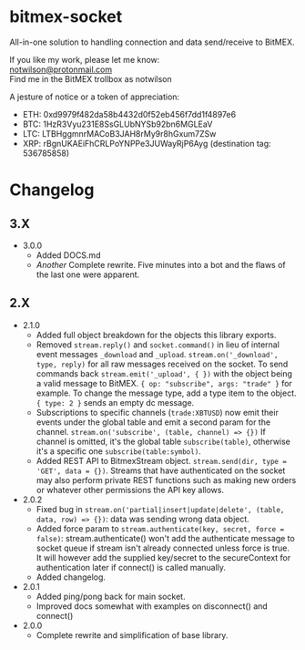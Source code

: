 # bitmex-socket
All-in-one solution to handling connection and data send/receive to BitMEX.

If you like my work, please let me know:  
notwilson@protonmail.com  
Find me in the BitMEX trollbox as notwilson

A jesture of notice or a token of appreciation: 
- ETH: 0xd9979f482da58b4432d0f52eb456f7dd1f4897e6
- BTC: 1HzR3Vyu231E8SsGLUbNYSb92bn6MGLEaV  
- LTC: LTBHggmnrMACoB3JAH8rMy9r8hGxum7ZSw  
- XRP: rBgnUKAEiFhCRLPoYNPPe3JUWayRjP6Ayg (destination tag: 536785858)

# Changelog
## 3.X
- 3.0.0
    - Added DOCS.md
    - *Another* Complete rewrite. Five minutes into a bot and the flaws of the last one were apparent.

## 2.X
- 2.1.0
    - Added full object breakdown for the objects this library exports.
    - Removed `stream.reply()` and `socket.command()` in lieu of internal event messages `_download` and `_upload`. `stream.on('_download', type, reply)` for all raw messages received on the socket. To send commands back `stream.emit('_upload', { })` with the object being a valid message to BitMEX. `{ op: "subscribe", args: "trade" }` for example. To change the message type, add a type item to the object. `{ type: 2 }` sends an empty dc message.
    - Subscriptions to specific channels (`trade:XBTUSD`) now emit their events under the global table and emit a second param for the channel. `stream.on('subscribe', (table, channel) => {})` If channel is omitted, it's the global table `subscribe(table)`, otherwise it's a specific one `subscribe(table:symbol)`.
    - Added REST API to BitmexStream object. `stream.send(dir, type = 'GET', data = {})`. Streams that have authenticated on the socket may also perform private REST functions such as making new orders or whatever other permissions the API key allows.
- 2.0.2
    - Fixed bug in `stream.on('partial|insert|update|delete', (table, data, row) => {})`: data was sending wrong data object.
    - Added force param to `stream.authenticate(key, secret, force = false)`: stream.authenticate() won't add the authenticate message to socket queue if stream isn't already connected unless force is true. It will however add the supplied key/secret to the secureContext for authentication later if connect() is called manually.
    - Added changelog.
- 2.0.1
    - Added ping/pong back for main socket.
    - Improved docs somewhat with examples on disconnect() and connect()
- 2.0.0
    - Complete rewrite and simplification of base library.